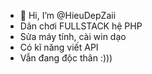 - 👋 Hi, I’m @HieuDepZaii
- Dân chơi FULLSTACK hệ PHP
- Sửa máy tính, cài win dạo
- Có kĩ năng viết API 
- Vẫn đang độc thân :)))
<!---
HieuDepZaii/HieuDepZaii is a ✨ special ✨ repository because its `README.md` (this file) appears on your GitHub profile.
You can click the Preview link to take a look at your changes.
--->
